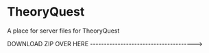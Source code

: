 TheoryQuest
===========

A place for server files for TheoryQuest


DOWNLOAD ZIP OVER HERE  -------------------------------------->
